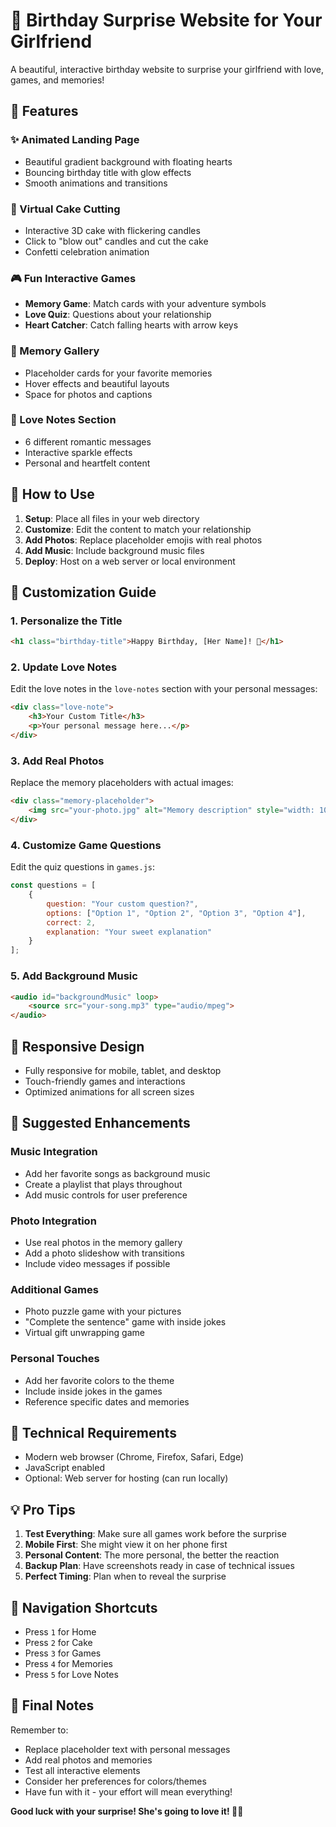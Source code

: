 # 🎉 Birthday Surprise Website for Your Girlfriend

A beautiful, interactive birthday website to surprise your girlfriend with love, games, and memories!

## 🌟 Features

### ✨ Animated Landing Page
- Beautiful gradient background with floating hearts
- Bouncing birthday title with glow effects
- Smooth animations and transitions

### 🎂 Virtual Cake Cutting
- Interactive 3D cake with flickering candles
- Click to "blow out" candles and cut the cake
- Confetti celebration animation

### 🎮 Fun Interactive Games
- **Memory Game**: Match cards with your adventure symbols
- **Love Quiz**: Questions about your relationship
- **Heart Catcher**: Catch falling hearts with arrow keys

### 📸 Memory Gallery
- Placeholder cards for your favorite memories
- Hover effects and beautiful layouts
- Space for photos and captions

### 💌 Love Notes Section
- 6 different romantic messages
- Interactive sparkle effects
- Personal and heartfelt content

## 🚀 How to Use

1. **Setup**: Place all files in your web directory
2. **Customize**: Edit the content to match your relationship
3. **Add Photos**: Replace placeholder emojis with real photos
4. **Add Music**: Include background music files
5. **Deploy**: Host on a web server or local environment

## 🎨 Customization Guide

### 1. Personalize the Title
```html
<h1 class="birthday-title">Happy Birthday, [Her Name]! 🎂</h1>
```

### 2. Update Love Notes
Edit the love notes in the `love-notes` section with your personal messages:
```html
<div class="love-note">
    <h3>Your Custom Title</h3>
    <p>Your personal message here...</p>
</div>
```

### 3. Add Real Photos
Replace the memory placeholders with actual images:
```html
<div class="memory-placeholder">
    <img src="your-photo.jpg" alt="Memory description" style="width: 100%; height: 100%; object-fit: cover; border-radius: 10px;">
</div>
```

### 4. Customize Game Questions
Edit the quiz questions in `games.js`:
```javascript
const questions = [
    {
        question: "Your custom question?",
        options: ["Option 1", "Option 2", "Option 3", "Option 4"],
        correct: 2,
        explanation: "Your sweet explanation"
    }
];
```

### 5. Add Background Music
```html
<audio id="backgroundMusic" loop>
    <source src="your-song.mp3" type="audio/mpeg">
</audio>
```

## 📱 Responsive Design
- Fully responsive for mobile, tablet, and desktop
- Touch-friendly games and interactions
- Optimized animations for all screen sizes

## 🎵 Suggested Enhancements

### Music Integration
- Add her favorite songs as background music
- Create a playlist that plays throughout
- Add music controls for user preference

### Photo Integration
- Use real photos in the memory gallery
- Add a photo slideshow with transitions
- Include video messages if possible

### Additional Games
- Photo puzzle game with your pictures
- "Complete the sentence" game with inside jokes
- Virtual gift unwrapping game

### Personal Touches
- Add her favorite colors to the theme
- Include inside jokes in the games
- Reference specific dates and memories

## 🔧 Technical Requirements
- Modern web browser (Chrome, Firefox, Safari, Edge)
- JavaScript enabled
- Optional: Web server for hosting (can run locally)

## 💡 Pro Tips

1. **Test Everything**: Make sure all games work before the surprise
2. **Mobile First**: She might view it on her phone first
3. **Personal Content**: The more personal, the better the reaction
4. **Backup Plan**: Have screenshots ready in case of technical issues
5. **Perfect Timing**: Plan when to reveal the surprise

## 🎯 Navigation Shortcuts
- Press `1` for Home
- Press `2` for Cake
- Press `3` for Games  
- Press `4` for Memories
- Press `5` for Love Notes

## 💖 Final Notes
Remember to:
- Replace placeholder text with personal messages
- Add real photos and memories
- Test all interactive elements
- Consider her preferences for colors/themes
- Have fun with it - your effort will mean everything!

**Good luck with your surprise! She's going to love it! 🎉💕**
